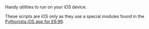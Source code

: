 Handy utilities to run on your iOS device.

These scripts are iOS only as they use a special modules found in the [Pythonista iOS app for £9.99](https://itunes.apple.com/gb/app/pythonista-3/id1085978097?mt=8&uo=4&at=1001ltTe).